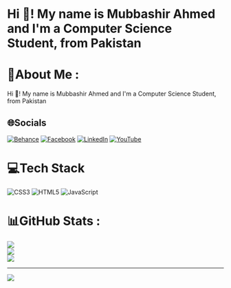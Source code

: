 <h1 align="left">Hi 👋! My name is Mubbashir Ahmed and I'm a Computer Science Student, from Pakistan</h1>

###

# 💫About Me :
Hi 👋! My name is Mubbashir Ahmed and I'm a Computer Science Student, from Pakistan

## 🌐Socials
[![Behance](https://img.shields.io/badge/Behance-1769ff?logo=behance&logoColor=white)](https://behance.net/https://www.behance.net/mubbashirahmed4) [![Facebook](https://img.shields.io/badge/Facebook-%231877F2.svg?logo=Facebook&logoColor=white)](https://facebook.com/https://www.facebook.com/people/Digital-Marketing-and-SEO-Agency/61553825553648/) [![LinkedIn](https://img.shields.io/badge/LinkedIn-%230077B5.svg?logo=linkedin&logoColor=white)](https://linkedin.com/in/https://www.linkedin.com/in/mubbashir-ahmed-33a826286/) [![YouTube](https://img.shields.io/badge/YouTube-%23FF0000.svg?logo=YouTube&logoColor=white)](https://youtube.com/c/https://www.youtube.com/channel/UCjmOm29gtgUcrcCywYUdHPw)

  
# 💻Tech Stack
![CSS3](https://img.shields.io/badge/css3-%231572B6.svg?style=for-the-badge&logo=css3&logoColor=white) ![HTML5](https://img.shields.io/badge/html5-%23E34F26.svg?style=for-the-badge&logo=html5&logoColor=white) ![JavaScript](https://img.shields.io/badge/javascript-%23323330.svg?style=for-the-badge&logo=javascript&logoColor=%23F7DF1E)
# 📊GitHub Stats :
![](https://github-readme-stats.vercel.app/api?username=mubi70&theme=radical&hide_border=false&include_all_commits=false&count_private=false)<br/>
![](https://github-readme-streak-stats.herokuapp.com/?user=mubi70&theme=radical&hide_border=false)<br/>
![](https://github-readme-stats.vercel.app/api/top-langs/?username=mubi70&theme=radical&hide_border=false&include_all_commits=false&count_private=false&layout=compact)

---
[![](https://visitcount.itsvg.in/api?id=mubi70&icon=0&color=0)](https://visitcount.itsvg.in)

